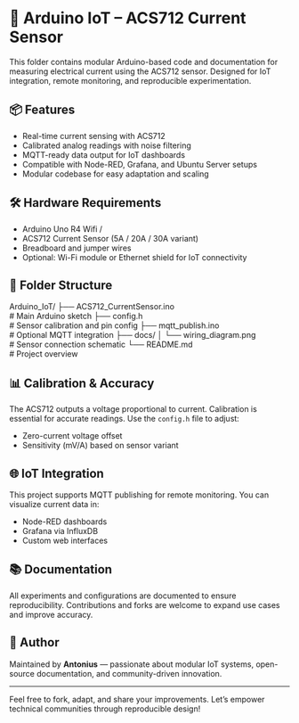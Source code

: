 # 🔌 Arduino IoT – ACS712 Current Sensor

This folder contains modular Arduino-based code and documentation for measuring electrical current using the ACS712 sensor. Designed for IoT integration, remote monitoring, and reproducible experimentation.

## 📦 Features

- Real-time current sensing with ACS712
- Calibrated analog readings with noise filtering
- MQTT-ready data output for IoT dashboards
- Compatible with Node-RED, Grafana, and Ubuntu Server setups
- Modular codebase for easy adaptation and scaling

## 🛠️ Hardware Requirements

- Arduino Uno R4 Wifi /
- ACS712 Current Sensor (5A / 20A / 30A variant)
- Breadboard and jumper wires
- Optional: Wi-Fi module or Ethernet shield for IoT connectivity

## 📁 Folder Structure
Arduino_IoT/ ├── ACS712_CurrentSensor.ino       
    # Main Arduino sketch ├── config.h                       
    # Sensor calibration and pin config ├── mqtt_publish.ino              
    # Optional MQTT integration ├── docs/ │   └── wiring_diagram.png        
    # Sensor connection schematic └── README.md                     
    # Project overview


## 📊 Calibration & Accuracy

The ACS712 outputs a voltage proportional to current. Calibration is essential for accurate readings. Use the `config.h` file to adjust:

- Zero-current voltage offset
- Sensitivity (mV/A) based on sensor variant

## 🌐 IoT Integration

This project supports MQTT publishing for remote monitoring. You can visualize current data in:

- Node-RED dashboards
- Grafana via InfluxDB
- Custom web interfaces

## 📚 Documentation

All experiments and configurations are documented to ensure reproducibility. Contributions and forks are welcome to expand use cases and improve accuracy.

## 🧠 Author

Maintained by **Antonius** — passionate about modular IoT systems, open-source documentation, and community-driven innovation.

---

Feel free to fork, adapt, and share your improvements. Let’s empower technical communities through reproducible design!
